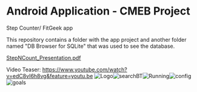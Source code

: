 # Android Application - CMEB Project
Step Counter/ FitGeek app

This repository contains a folder with the app project and another folder named "DB Browser for SQLite" that was used to see the database.

[StepNCount_Presentation.pdf](https://github.com/marianacalado/CMEB-Project/files/10247892/StepNCount_Presentation.pdf)

Video Teaser: https://www.youtube.com/watch?v=edC8vI6h8vg&feature=youtu.be
![Logo](https://user-images.githubusercontent.com/93708709/222191701-fc8888ea-12e0-45a5-8b3c-b838127955b3.jpg)![searchBT](https://user-images.githubusercontent.com/93708709/222191715-0dbb8aee-be3b-483c-93f3-9107a31c0386.jpg)![Running](https://user-images.githubusercontent.com/93708709/222191727-5fea977a-06a2-45e6-b568-c223d4bd686c.jpg)![config](https://user-images.githubusercontent.com/93708709/222191743-c1617aad-36da-4e12-bc20-6c9601faaa36.jpg)![goals](https://user-images.githubusercontent.com/93708709/222191756-77f44d40-93e4-49ec-bb42-705bc2a6854e.jpg)
